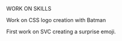 WORK ON SKILLS  

Work on CSS logo creation with Batman

First work on SVC creating a surprise emoji.